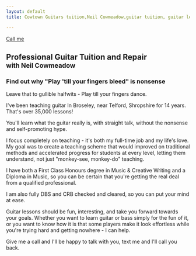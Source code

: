 ```yaml
---
layout: default
title: Cowtown Guitars tuition,Neil Cowmeadow,guitar tuition, guitar lessons, guitar teacher, Bass Lessons, Instrument Repair, Technician

---
```


<div class="jumbotron">
  <a class="btn btn-large btn-success" href="tel:07968077280" onclick="ga('send', 'event', 'button', 'click', 'call-me'); return true;">
    Call me
  </a>
  <div class="text">
  <h2>
  Professional Guitar Tuition and Repair <br /><small> with Neil Cowmeadow</small>
  </h2>
    <h3>Find out why "Play 'till your fingers bleed" is nonsense</h3>
    <p class="lead">
    Leave that to gullible halfwits - Play till your fingers dance.
    </p>
   </div>

</div>

I've been teaching guitar In Broseley, near Telford, Shropshire for 14 years. That's over 35,000 lessons! 

You'll learn what the guitar really is, with straight talk, without the nonsense and self-promoting hype. 

I focus completely on teaching - it's both my full-time job and my life's love.
My goal was to  create a teaching scheme that would improved on traditional methods and accelerated progress for students at every level, letting them understand, not just "monkey-see, monkey-do" teaching. 

I have both a First Class Honours degree in Music & Creative Writing and a Diploma in Music, so you can be certain that you're getting the real deal from a qualified professional.

I am also fully DBS and CRB checked and cleared, so you can put your mind at ease.

Guitar lessons should be fun, interesting, and take you forward towards your goals. Whether you want to learn guitar or bass simply for the fun of it, or you want to know how it is that some players make it look effortless while you're trying hard and getting nowhere - I can help. 

Give me a call and I'll be happy to talk with you, text me and I'll call you back. 

